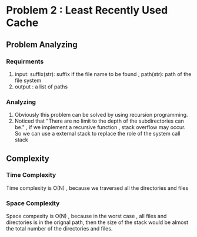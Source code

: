 # Problem 2 : Least Recently Used Cache

## Problem Analyzing

### Requirments

1. input: suffix(str): suffix if the file name to be found , path(str): path of the file system
2. output : a list of paths

### Analyzing

1. Obviously this problem can be solved by using recursion programming.
2. Noticed that "There are no limit to the depth of the subdirectories can be." , if we implement a recursive function , stack overflow may occur. So we can use a external stack to replace the role of the system call stack



## Complexity

### Time Complexity

Time complexity is O(N) , because we traversed all the directories and files

### Space Complexity

Space compexity is O(N) , because in the worst case , all files and  directories is in  the orignal path,  then the size of the stack would be almost the total number of the directories and files.
